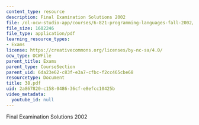 ```yaml
---
content_type: resource
description: Final Examination Solutions 2002
file: /ol-ocw-studio-app/courses/6-821-programming-languages-fall-2002/2a867820c158048636cfe8efcc10425b_38.pdf
file_size: 1602246
file_type: application/pdf
learning_resource_types:
- Exams
license: https://creativecommons.org/licenses/by-nc-sa/4.0/
ocw_type: OCWFile
parent_title: Exams
parent_type: CourseSection
parent_uid: 6da23e62-c83f-e3a7-cfbc-f2cc465cbe68
resourcetype: Document
title: 38.pdf
uid: 2a867820-c158-0486-36cf-e8efcc10425b
video_metadata:
  youtube_id: null
---
```

Final Examination Solutions 2002